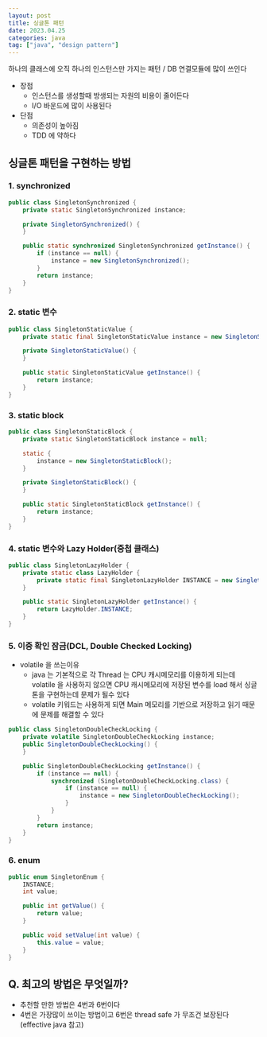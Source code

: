```yaml
---
layout: post
title: 싱글톤 패턴
date: 2023.04.25
categories: java
tag: ["java", "design pattern"]
---
```


하나의 클래스에 오직 하나의 인스턴스만 가지는 패턴 / DB 연결모듈에 많이 쓰인다

- 장점
    - 인스턴스를 생성할때 방생되는 자원의 비용이 줄어든다
    - I/O 바운드에 많이 사용된다
- 단점
    - 의존성이 높아짐
    - TDD 에 약하다

## 싱글톤 패턴을 구현하는 방법

### 1. synchronized
```java
public class SingletonSynchronized {
    private static SingletonSynchronized instance;

    private SingletonSynchronized() {
    }

    public static synchronized SingletonSynchronized getInstance() {
        if (instance == null) {
            instance = new SingletonSynchronized();
        }
        return instance;
    }
}
```

### 2. static 변수
```java
public class SingletonStaticValue {
    private static final SingletonStaticValue instance = new SingletonStaticValue();

    private SingletonStaticValue() {
    }

    public static SingletonStaticValue getInstance() {
        return instance;
    }
}
```

### 3. static block
```java
public class SingletonStaticBlock {
    private static SingletonStaticBlock instance = null;

    static {
        instance = new SingletonStaticBlock();
    }

    private SingletonStaticBlock() {
    }

    public static SingletonStaticBlock getInstance() {
        return instance;
    }
}
```

### 4. static 변수와 Lazy Holder(중첩 클래스)
```java
public class SingletonLazyHolder {
    private static class LazyHolder {
        private static final SingletonLazyHolder INSTANCE = new SingletonLazyHolder();
    }

    public static SingletonLazyHolder getInstance() {
        return LazyHolder.INSTANCE;
    }
}
```

### 5. 이중 확인 잠금(DCL, Double Checked Locking)

- volatile 을 쓰는이유
  - java 는 기본적으로 각 Thread 는 CPU 캐시메모리를 이용하게 되는데 volatile 을 사용하지 않으면 CPU 캐시메모리에 저장된 변수를 load 해서 싱글톤을 구현하는데 문제가 될수 있다
  - volatile 키워드는 사용하게 되면 Main 메모리를 기반으로 저장하고 읽기 때문에 문제를 해결할 수 있다

```java
public class SingletonDoubleCheckLocking {
    private volatile SingletonDoubleCheckLocking instance;
    public SingletonDoubleCheckLocking() {
    }

    public SingletonDoubleCheckLocking getInstance() {
        if (instance == null) {
            synchronized (SingletonDoubleCheckLocking.class) {
                if (instance == null) {
                    instance = new SingletonDoubleCheckLocking();
                }
            }
        }
        return instance;
    }
}
```

### 6. enum
```java
public enum SingletonEnum {
    INSTANCE;
    int value;

    public int getValue() {
        return value;
    }

    public void setValue(int value) {
        this.value = value;
    }
}
```


## Q. 최고의 방법은 무엇일까?
- 추천할 만한 방법은 4번과 6번이다
- 4번은 가장많이 쓰이는 방법이고 6번은 thread safe 가 무조건 보장된다(effective java 참고)

